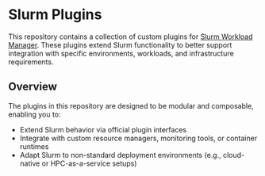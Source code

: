 # Slurm Plugins

This repository contains a collection of custom plugins for [Slurm Workload Manager](https://slurm.schedmd.com/). These plugins extend Slurm functionality to better support integration with specific environments, workloads, and infrastructure requirements.

## Overview

The plugins in this repository are designed to be modular and composable, enabling you to:

- Extend Slurm behavior via official plugin interfaces
- Integrate with custom resource managers, monitoring tools, or container runtimes
- Adapt Slurm to non-standard deployment environments (e.g., cloud-native or HPC-as-a-service setups)
